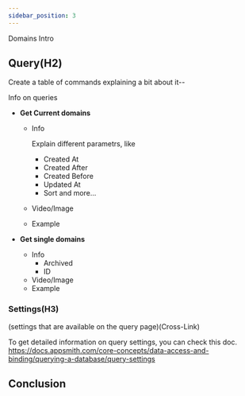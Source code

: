 ```yaml
---
sidebar_position: 3
---
```


Domains Intro 

## **Query(H2)**

Create a table of commands explaining a bit about it--

Info on queries



* **Get Current domains**
  * Info
     
     Explain different parametrs, like
    * Created At
    * Created After
    * Created Before
    * Updated At
    * Sort and more...

  * Video/Image
  * Example


   
* **Get single domains**
    * Info
      * Archived
      * ID
    * Video/Image
    * Example

### Settings(H3)
(settings that are available on the query page)(Cross-Link)

To get detailed information on query settings, you can check this doc. 
https://docs.appsmith.com/core-concepts/data-access-and-binding/querying-a-database/query-settings

## **Conclusion**
